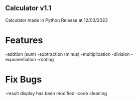 ## Calculator v1.1
Calculator made in Python
Release at 12/03/2023

# Features
-addtion (sum)
-subtraction (minus)
-multiplication
-division
-exponentiation
-rooting
# Fix Bugs
-result display has been modified
-code cleaning